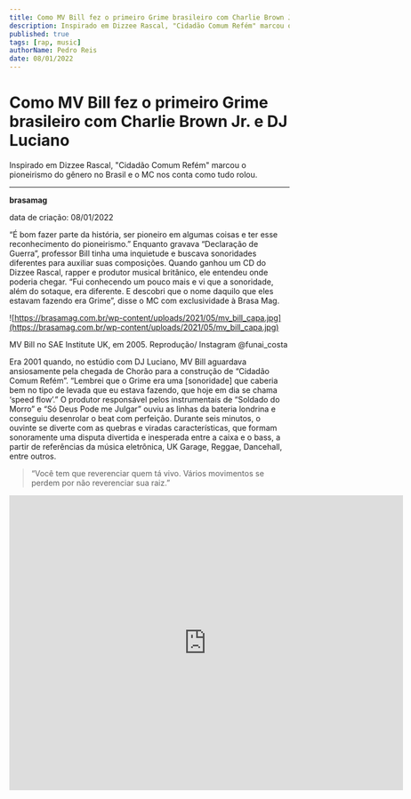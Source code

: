 ```yaml
---
title: Como MV Bill fez o primeiro Grime brasileiro com Charlie Brown Jr. e DJ Luciano
description: Inspirado em Dizzee Rascal, "Cidadão Comum Refém" marcou o pioneirismo do gênero no Brasil e o MC nos conta como tudo rolou.
published: true
tags: [rap, music]
authorName: Pedro Reis
date: 08/01/2022
---
```


# Como MV Bill fez o primeiro Grime brasileiro com Charlie Brown Jr. e DJ Luciano

Inspirado em Dizzee Rascal, "Cidadão Comum Refém" marcou o pioneirismo do gênero no Brasil e o MC nos conta como tudo rolou.

---

**brasamag**

data de criação: 08/01/2022

“É bom fazer parte da história, ser pioneiro em algumas coisas e ter esse reconhecimento do pioneirismo.” Enquanto gravava “Declaração de Guerra”, professor Bill tinha uma inquietude e buscava sonoridades diferentes para auxiliar suas composições. Quando ganhou um CD do Dizzee Rascal, rapper e produtor musical britânico, ele entendeu onde poderia chegar. “Fui conhecendo um pouco mais e vi que a sonoridade, além do sotaque, era diferente. E descobri que o nome daquilo que eles estavam fazendo era Grime”, disse o MC com exclusividade à Brasa Mag.

![https://brasamag.com.br/wp-content/uploads/2021/05/mv_bill_capa.jpg](https://brasamag.com.br/wp-content/uploads/2021/05/mv_bill_capa.jpg)

MV Bill no SAE Institute UK, em 2005. Reprodução/ Instagram @funai_costa

Era 2001 quando, no estúdio com DJ Luciano, MV Bill aguardava ansiosamente pela chegada de Chorão para a construção de “Cidadão Comum Refém”. “Lembrei que o Grime era uma [sonoridade] que caberia bem no tipo de levada que eu estava fazendo, que hoje em dia se chama ‘speed flow’.” O produtor responsável pelos instrumentais de “Soldado do Morro” e “Só Deus Pode me Julgar” ouviu as linhas da bateria londrina e conseguiu desenrolar o beat com perfeição. Durante seis minutos, o ouvinte se diverte com as quebras e viradas características, que formam sonoramente uma disputa divertida e inesperada entre a caixa e o bass, a partir de referências da música eletrônica, UK Garage, Reggae, Dancehall, entre outros.

> “Você tem que reverenciar quem tá vivo. Vários movimentos se perdem por não reverenciar sua raiz.”
> 

<iframe width="708" height="531" src="https://www.youtube.com/embed/Vm3Huqn4Lmw" title="YouTube video player" frameborder="0" allow="accelerometer; autoplay; clipboard-write; encrypted-media; gyroscope; picture-in-picture" allowfullscreen></iframe>